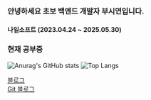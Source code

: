 ### 안녕하세요 초보 백엔드 개발자 부시연입니다.

#### 나일소프트 (2023.04.24 ~ 2025.05.30)

### 현재 공부중

![Anurag's GitHub stats](https://github-readme-stats-bice-five-10.vercel.app/api?username=SybooSyboo782&show_icons=true&theme=cobalt) ![Top Langs](https://github-readme-stats-bice-five-10.vercel.app/api/top-langs/?username=SybooSyboo782&layout=compact&theme=cobalt) 

[블로그](https://syboosyboo.tistory.com)
<br/>
[Git 블로그](https://syboosyboo782.github.io/)

<!--
**SybooSyboo782/SybooSyboo782** is a ✨ _special_ ✨ repository because its `README.md` (this file) appears on your GitHub profile.

Here are some ideas to get you started:

- 🔭 I’m currently working on ...
- 🌱 I’m currently learning ...
- 👯 I’m looking to collaborate on ...
- 🤔 I’m looking for help with ...
- 💬 Ask me about ...
- 📫 How to reach me: ...
- 😄 Pronouns: ...
- ⚡ Fun fact: ...
-->
